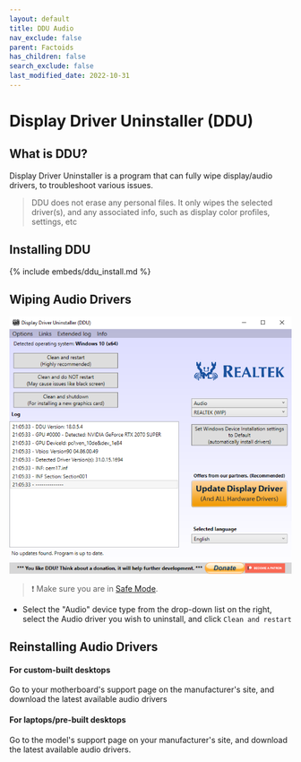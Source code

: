 ```yaml
---
layout: default
title: DDU Audio
nav_exclude: false
parent: Factoids
has_children: false
search_exclude: false
last_modified_date: 2022-10-31
---
```


# Display Driver Uninstaller (DDU)

## What is DDU?
Display Driver Uninstaller is a program that can fully wipe display/audio drivers, to troubleshoot various issues.

> DDU does not erase any personal files. It only wipes the selected driver(s), and any associated info, such as display color profiles, settings, etc

## Installing DDU
{% include embeds/ddu_install.md %}

## Wiping Audio Drivers
![dduaudio.png](/assets/factoids/dduaudio.png)

> ❗ Make sure you are in [Safe Mode](https://support.microsoft.com/en-us/help/12376/windows-10-start-your-pc-in-safe-mode).

* Select the "Audio" device type from the drop-down list on the right, select the Audio driver you wish to uninstall, and click `Clean and restart`

## Reinstalling Audio Drivers
#### For custom-built desktops
Go to your motherboard's support page on the manufacturer's site, and download the latest available audio drivers

#### For laptops/pre-built desktops
Go to the model's support page on your manufacturer's site, and download the latest available audio drivers.
